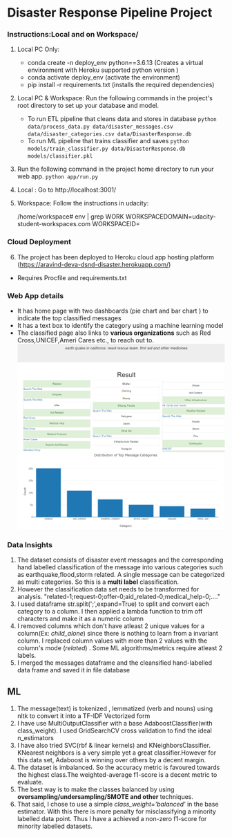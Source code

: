 # Disaster Response Pipeline Project

### Instructions:Local and on Workspace/
1. Local PC Only:
    - conda create -n deploy_env python==3.6.13 (Creates a virtual environment with Heroku supported python version )
    - conda activate deploy_env (activate the environment)
    - pip install -r requirements.txt (installs the required dependencies)

2. Local PC & Workspace:
   Run the following commands in the project's root directory to set up your database and model.

    - To run ETL pipeline that cleans data and stores in database
        `python data/process_data.py data/disaster_messages.csv data/disaster_categories.csv data/DisasterResponse.db`
    - To run ML pipeline that trains classifier and saves
        `python models/train_classifier.py data/DisasterResponse.db models/classifier.pkl`

3. Run the following command in the project home directory to run your web app.
    `python app/run.py`

4. Local : 
      Go to http://localhost:3001/
5. Workspace: 
    Follow the instructions in udacity:
    
   /home/workspace# env | grep WORK
    WORKSPACEDOMAIN=udacity-student-workspaces.com
    WORKSPACEID=
### Cloud Deployment
6. The project has been deployed to Heroku cloud app hosting platform (https://aravind-deva-dsnd-disaster.herokuapp.com/)
- Requires Procfile and requirements.txt
### Web App details
   - It has home page with two dashboards (pie chart and bar chart ) to indicate the top classified messages 
   - It has a text box to identify the category using a machine learning model
   - The classified page also links to **various organizations** such as Red Cross,UNICEF,Ameri Cares etc., to reach out to.
   ![Classification Page](https://github.com/aravind-deva/Data-Science/blob/main/Project-Disaster-Response/Classfication%20Example.PNG)
   ![Home Page](https://github.com/aravind-deva/Data-Science/blob/main/Project-Disaster-Response/Top%20Categories.PNG)

### Data Insights
1. The dataset consists of disaster event messages and the corresponding hand labelled classification of the message into various categories such as earthquake,flood,storm related. A single message can be categorized as multi categories. So this is a **multi label** classification.
2. However the classification data set needs to be transformed for analysis.
   "related-1;request-0;offer-0;aid_related-0;medical_help-0;...."
3. I used dataframe str.split(';',expand=True) to split and convert each category to a column. I then applied a lambda function to trim off characters and make it as a numeric column
4. I removed columns which don't have atleast 2 unique values for a column(Ex: *child_alone*) since there is nothing to learn from a invariant column. I replaced column values with more than 2 values with the column's mode (*related*) . Some ML algorithms/metrics require atleast 2 labels. 
5. I merged the messages dataframe and the cleansified hand-labelled data frame and saved it in file database

## ML 
1. The message(text) is tokenized , lemmatized (verb and nouns) using nltk to convert it into a TF-IDF Vectorized form
2. I have use MultiOutputClassifier with a base AdaboostClassifier(with class_weight). I used GridSearchCV  cross validation to find the ideal n_estimators
3. I have also tried SVC(rbf & linear kernels) and KNeighborsClassifier. KNearest neighbors is a very simple yet a great classifier.However for this data set, Adaboost is winning over others by a decent margin.
4. The dataset is imbalanced. So the accuracy metric is favoured towards the highest class.The weighted-average f1-score is a decent metric to evaluate.
5. The best way is to make the classes balanced by using **oversampling/undersampling/SMOTE and other** techniques. 
6. That said, I chose to use a simple *class_weight='balanced'* in the base estimator. With this there is more penalty for misclassifying a minority labelled data point. Thus I have a achieved a non-zero f1-score for minority labelled datasets.
